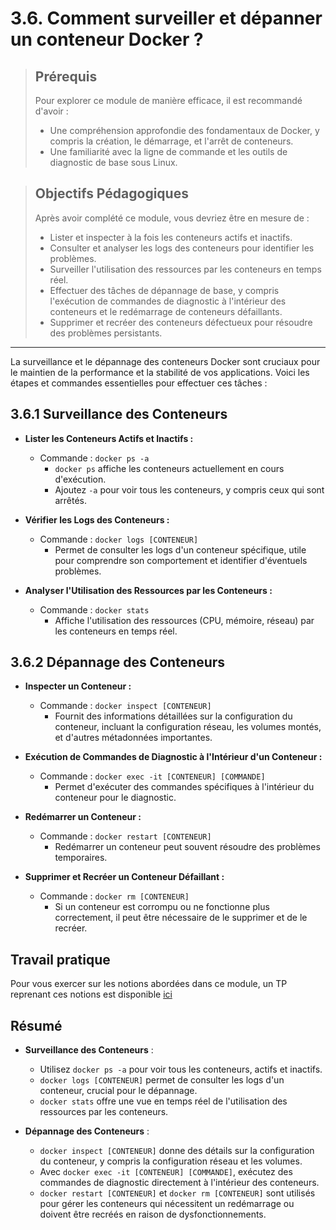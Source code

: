 # 3.6. Comment surveiller et dépanner un conteneur Docker ?

<blockquote>
  <h2>Prérequis</h2>
  <p>Pour explorer ce module de manière efficace, il est recommandé d'avoir :</p>
  <ul>
    <li>Une compréhension approfondie des fondamentaux de Docker, y compris la création, le démarrage, et l'arrêt de conteneurs.</li>
    <li>Une familiarité avec la ligne de commande et les outils de diagnostic de base sous Linux.</li>
  </ul>
</blockquote>

<blockquote>
  <h2>Objectifs Pédagogiques</h2>
  <p>Après avoir complété ce module, vous devriez être en mesure de :</p>
  <ul>
    <li>Lister et inspecter à la fois les conteneurs actifs et inactifs.</li>
    <li>Consulter et analyser les logs des conteneurs pour identifier les problèmes.</li>
    <li>Surveiller l'utilisation des ressources par les conteneurs en temps réel.</li>
    <li>Effectuer des tâches de dépannage de base, y compris l'exécution de commandes de diagnostic à l'intérieur des conteneurs et le redémarrage de conteneurs défaillants.</li>
    <li>Supprimer et recréer des conteneurs défectueux pour résoudre des problèmes persistants.</li>
  </ul>
</blockquote>

---

La surveillance et le dépannage des conteneurs Docker sont cruciaux pour le maintien de la performance et la stabilité de vos applications. Voici les étapes et commandes essentielles pour effectuer ces tâches :

## 3.6.1 Surveillance des Conteneurs

- **Lister les Conteneurs Actifs et Inactifs :**
  - Commande : `docker ps -a`
    - `docker ps` affiche les conteneurs actuellement en cours d'exécution.
    - Ajoutez `-a` pour voir tous les conteneurs, y compris ceux qui sont arrêtés.
  
- **Vérifier les Logs des Conteneurs :**
  - Commande : `docker logs [CONTENEUR]`
    - Permet de consulter les logs d'un conteneur spécifique, utile pour comprendre son comportement et identifier d'éventuels problèmes.

- **Analyser l'Utilisation des Ressources par les Conteneurs :**
  - Commande : `docker stats`
    - Affiche l'utilisation des ressources (CPU, mémoire, réseau) par les conteneurs en temps réel.

## 3.6.2 Dépannage des Conteneurs

- **Inspecter un Conteneur :**
  - Commande : `docker inspect [CONTENEUR]`
    - Fournit des informations détaillées sur la configuration du conteneur, incluant la configuration réseau, les volumes montés, et d'autres métadonnées importantes.

- **Exécution de Commandes de Diagnostic à l'Intérieur d'un Conteneur :**
  - Commande : `docker exec -it [CONTENEUR] [COMMANDE]`
    - Permet d'exécuter des commandes spécifiques à l'intérieur du conteneur pour le diagnostic.

- **Redémarrer un Conteneur :**
  - Commande : `docker restart [CONTENEUR]`
    - Redémarrer un conteneur peut souvent résoudre des problèmes temporaires.

- **Supprimer et Recréer un Conteneur Défaillant :**
  - Commande : `docker rm [CONTENEUR]`
    - Si un conteneur est corrompu ou ne fonctionne plus correctement, il peut être nécessaire de le supprimer et de le recréer.

## Travail pratique

Pour vous exercer sur les notions abordées dans ce module, un TP reprenant ces notions est disponible <a href='./3.7-Travail-Pratique.md'>ici</a>

## Résumé

- **Surveillance des Conteneurs** :
  - Utilisez `docker ps -a` pour voir tous les conteneurs, actifs et inactifs.
  - `docker logs [CONTENEUR]` permet de consulter les logs d'un conteneur, crucial pour le dépannage.
  - `docker stats` offre une vue en temps réel de l'utilisation des ressources par les conteneurs.

- **Dépannage des Conteneurs** :
  - `docker inspect [CONTENEUR]` donne des détails sur la configuration du conteneur, y compris la configuration réseau et les volumes.
  - Avec `docker exec -it [CONTENEUR] [COMMANDE]`, exécutez des commandes de diagnostic directement à l'intérieur des conteneurs.
  - `docker restart [CONTENEUR]` et `docker rm [CONTENEUR]` sont utilisés pour gérer les conteneurs qui nécessitent un redémarrage ou doivent être recréés en raison de dysfonctionnements.

